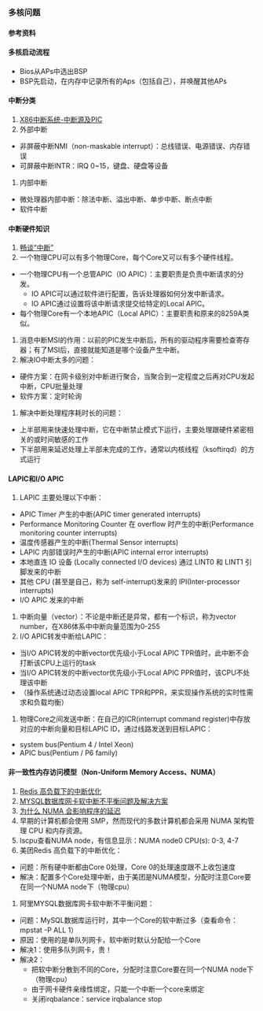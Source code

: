 ### 多核问题

#### 参考资料


#### 多核启动流程
* Bios从APs中选出BSP
* BSP先启动，在内存中记录所有的Aps（包括自己），并唤醒其他APs

#### 中断分类
1. [X86中断系统-中断源及PIC](https://blog.csdn.net/JIA_GUOQIANG/article/details/52939035)
1. 外部中断
  * 非屏蔽中断NMI（non-maskable interrupt）：总线错误、电源错误、内存错误
  * 可屏蔽中断INTR：IRQ 0~15，键盘、硬盘等设备
1. 内部中断
  * 微处理器内部中断：除法中断、溢出中断、单步中断、断点中断
  * 软件中断
  
#### 中断硬件知识
1. [畅谈“中断”](https://blog.51cto.com/alanwu/1273095)
1. 一个物理CPU可以有多个物理Core，每个Core又可以有多个硬件线程。
  * 一个物理CPU有一个总管APIC（IO APIC）：主要职责是负责中断请求的分发。
    * IO APIC可以通过软件进行配置，告诉处理器如何分发中断请求。
    * IO APIC通过设置将该中断请求提交给特定的Local APIC。
  * 每个物理Core有一个本地APIC（Local APIC）：主要职责和原来的8259A类似。
1. 消息中断MSI的作用：以前的PIC发生中断后，所有的驱动程序需要检查寄存器；有了MSI后，直接就能知道是哪个设备产生中断。
1. 解决IO中断太多的问题：
  * 硬件方案：在网卡级别对中断进行聚合，当聚合到一定程度之后再对CPU发起中断，CPU批量处理
  * 软件方案：定时轮询
1. 解决中断处理程序耗时长的问题：
  * 上半部用来快速处理中断，它在中断禁止模式下运行，主要处理跟硬件紧密相关的或时间敏感的工作
  * 下半部用来延迟处理上半部未完成的工作，通常以内核线程（ksoftirqd）的方式运行

#### LAPIC和I/O APIC
1. LAPIC 主要处理以下中断：
  * APIC Timer 产生的中断(APIC timer generated interrupts)
  * Performance Monitoring Counter 在 overflow 时产生的中断(Performance monitoring counter interrupts)
  * 温度传感器产生的中断(Thermal Sensor interrupts)
  * LAPIC 内部错误时产生的中断(APIC internal error interrupts)
  * 本地直连 IO 设备 (Locally connected I/O devices) 通过 LINT0 和 LINT1 引脚发来的中断
  * 其他 CPU (甚至是自己，称为 self-interrupt)发来的 IPI(Inter-processor interrupts)
  * I/O APIC 发来的中断
1. 中断向量（vector）：不论是中断还是异常，都有一个标识，称为vector number，在X86体系中中断向量范围为0-255  
1. I/O APIC转发中断给LAPIC：
  * 当I/O APIC转发的中断vector优先级小于Local APIC TPR值时，此中断不会打断该CPU上运行的task
  * 当I/O APIC转发的中断vector优先级小于Local APIC PPR值时，该CPU不处理该中断
  * （操作系统通过动态设置local APIC TPR和PPR，来实现操作系统的实时性需求和负载均衡）
1. 物理Core之间发送中断：在自己的ICR(interrupt command register)中存放对应的中断向量和目标LAPIC ID，通过线路发送到目标LAPIC：
  * system bus(Pentium 4 / Intel Xeon)
  * APIC bus(Pentium / P6 family)

#### 非一致性内存访问模型（Non-Uniform Memory Access、NUMA）
1. [Redis 高负载下的中断优化](https://tech.meituan.com/2018/03/16/redis-high-concurrency-optimization.html)
1. [MYSQL数据库网卡软中断不平衡问题及解决方案](http://blog.yufeng.info/archives/2037)
1. [为什么 NUMA 会影响程序的延迟](https://draveness.me/whys-the-design-numa-performance/)
1. 早期的计算机都会使用 SMP，然而现代的多数计算机都会采用 NUMA 架构管理 CPU 和内存资源。
1. lscpu查看NUMA node，有信息显示：NUMA node0 CPU(s): 0-3, 4-7
1. 美团Redis 高负载下的中断优化：
  * 问题：所有硬中断都由Core 0处理，Core 0的处理速度跟不上收包速度
  * 解决：配置多个Core处理中断，由于美团是NUMA模型，分配时注意Core要在同一个NUMA node下（物理cpu）
1. 阿里MYSQL数据库网卡软中断不平衡问题：
  * 问题：MySQL数据库运行时，其中一个Core的软中断过多（查看命令：mpstat -P ALL 1）
  * 原因：使用的是单队列网卡，软中断时默认分配给一个Core
  * 解决1：使用多队列网卡，贵！
  * 解决2：
    * 把软中断分散到不同的Core，分配时注意Core要在同一个NUMA node下（物理cpu）
    * 由于网卡硬件亲缘性绑定，只能一个中断一个core来绑定
    * 关闭irqbalance：service irqbalance stop

